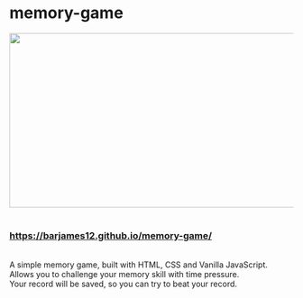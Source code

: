 # memory-game


<div align="center">
  <img width="600" height="310" src="https://user-images.githubusercontent.com/84085280/187908628-1b500316-a458-4bae-98f5-d3697807a425.gif">
</div>
</br>

### https://barjames12.github.io/memory-game/
</br>
A simple memory game, built with HTML, CSS and Vanilla JavaScript. </br>
Allows you to challenge your memory skill with time pressure. </br>
Your record will be saved, so you can try to beat your record. </br>
